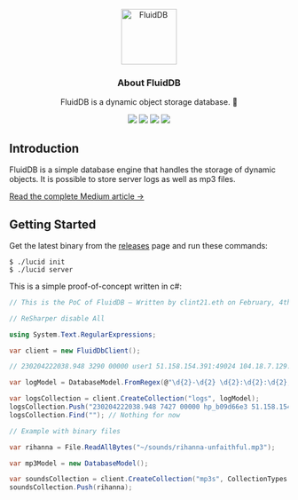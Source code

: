 <p align="center">
  <p align="center">
    <img src="https://raw.githubusercontent.com/thisisclint21/fluid-db/master/logo.svg" height="100" alt="FluidDB" />
  </p>
  <h3 align="center">
    About FluidDB
  </h3>
  <p align="center">
    FluidDB is a dynamic object storage database. 🦀
  </p>
  <p align="center">
    <a href="https://github.com/thisisclint21/fluid-db/actions/workflows/build.yml"><img src="https://github.com/thisisclint21/fluid-db/actions/workflows/build.yml/badge.svg" /></a>
    <a href="https://www.rust-lang.org/"><img src="https://img.shields.io/badge/Made%20With-Rust-dea584" /></a>
    <a href="https://github.com/thisisclint21/fluid-db/blob/master/LICENSE.md"><img src="https://img.shields.io/badge/license-MIT-lightgrey.svg" /></a>
    <a href="https://discord.gg/mZz67M6"><img src="https://img.shields.io/badge/Discord-Server-7289DA" /></a>
  </p>
</p>

## Introduction

FluidDB is a simple database engine that handles the storage of dynamic objects. It is possible to store server logs as well as mp3 files. 

[Read the complete Medium article →](https://medium.com/@clint21/lucid-an-http-key-value-store-c0e734586e26)

## Getting Started

Get the latest binary from the [releases](https://github.com/lucid-kv/lucid/releases) page and run these commands:

```
$ ./lucid init
$ ./lucid server
```


This is a simple proof-of-concept written in c#:

```csharp
// This is the PoC of FluidDB — Written by clint21.eth on February, 4th 2023

// ReSharper disable All

using System.Text.RegularExpressions;

var client = new FluidDbClient();

// 230204222038.948 3290 00000 user1 51.158.154.391:49024 104.18.7.129:443 2115 76835 0 CONNECT www.google.fr:443 HTTP/1.1

var logModel = DatabaseModel.FromRegex(@"\d{2}-\d{2} \d{2}:\d{2}:\d{2},\d{3}|\Z)");

var logsCollection = client.CreateCollection("logs", logModel);
logsCollection.Push("230204222038.948 7427 00000 hp_b09d66e3 51.158.154.191:49024 104.18.7.94:443 2115 76835 0 CONNECT www.carrefour.fr:443 HTTP/1.1");
logsCollection.Find(""); // Nothing for now

// Example with binary files

var rihanna = File.ReadAllBytes("~/sounds/rihanna-unfaithful.mp3");

var mp3Model = new DatabaseModel();

var soundsCollection = client.CreateCollection("mp3s", CollectionTypes.Binary);
soundsCollection.Push(rihanna);
```
